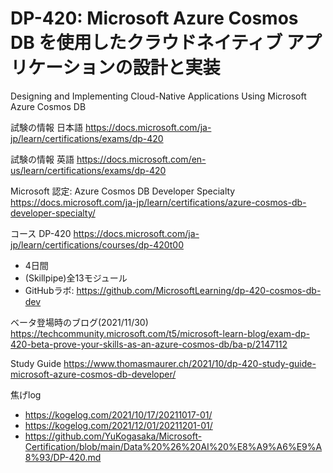 # DP-420: Microsoft Azure Cosmos DB を使用したクラウドネイティブ アプリケーションの設計と実装

Designing and Implementing Cloud-Native Applications Using Microsoft Azure Cosmos DB

試験の情報 日本語
https://docs.microsoft.com/ja-jp/learn/certifications/exams/dp-420

試験の情報 英語
https://docs.microsoft.com/en-us/learn/certifications/exams/dp-420

Microsoft 認定: Azure Cosmos DB Developer Specialty
https://docs.microsoft.com/ja-jp/learn/certifications/azure-cosmos-db-developer-specialty/

コース DP-420
https://docs.microsoft.com/ja-jp/learn/certifications/courses/dp-420t00

- 4日間
- (Skillpipe)全13モジュール
- GitHubラボ: https://github.com/MicrosoftLearning/dp-420-cosmos-db-dev

ベータ登場時のブログ(2021/11/30)
https://techcommunity.microsoft.com/t5/microsoft-learn-blog/exam-dp-420-beta-prove-your-skills-as-an-azure-cosmos-db/ba-p/2147112

Study Guide
https://www.thomasmaurer.ch/2021/10/dp-420-study-guide-microsoft-azure-cosmos-db-developer/

焦げlog
- https://kogelog.com/2021/10/17/20211017-01/
- https://kogelog.com/2021/12/01/20211201-01/
- https://github.com/YuKogasaka/Microsoft-Certification/blob/main/Data%20%26%20AI%20%E8%A9%A6%E9%A8%93/DP-420.md